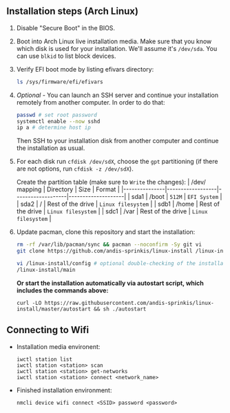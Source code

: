 ## Installation steps (Arch Linux)

1. Disable "Secure Boot" in the BIOS. 
1. Boot into Arch Linux live installation media. Make sure that you know which disk is used for your installation. We'll assume it's `/dev/sda`. You can use `blkid` to list block devices.
1. Verify EFI boot mode by listing efivars directory:

   ```bash
   ls /sys/firmware/efi/efivars
   ```
1. *Optional* - You can launch an SSH server and continue your installation remotely from another
computer. In order to do that:

   ```bash
   passwd # set root password
   systemctl enable --now sshd
   ip a # determine host ip
   ```
   Then SSH to your installation disk from another computer and continue the installation as usual.
1. For each disk run `cfdisk /dev/sdX`, choose the `gpt` partitioning (if there are not options, run `cfdisk -z /dev/sdX`).

   Create the partition table (make sure to `Write` the changes):
   | /dev/ mapping | Directory        | Size              | Format             |
   |---------------|------------------|-------------------|--------------------|
   | sda1          | /boot            | `512M`            | `EFI System`       |
   | sda2          | /                | Rest of the drive | `Linux filesystem` |
   | sdb1          | /home            | Rest of the drive | `Linux filesystem` |
   | sdc1          | /var             | Rest of the drive | `Linux filesystem` |

1. Update pacman, clone this repository and start the installation:
   ```bash
   rm -rf /var/lib/pacman/sync && pacman --noconfirm -Sy git vi
   git clone https://github.com/andis-sprinkis/linux-install /linux-install

   vi /linux-install/config # optional double-checking of the installation config
   /linux-install/main
   ```
   **Or start the installation automatically via autostart script, which includes the commands above:**
   ```
   curl -LO https://raw.githubusercontent.com/andis-sprinkis/linux-install/master/autostart && sh ./autostart
   ```
## Connecting to Wifi
- Installation media environent:

   ```
   iwctl station list
   iwctl station <station> scan
   iwctl station <station> get-networks
   iwctl station <station> connect <network_name>
   ```
- Finished installation environment:

  ```
  nmcli device wifi connect <SSID> password <password>
  ```
